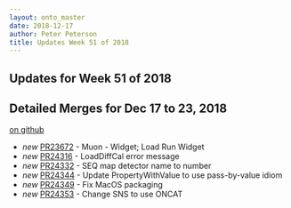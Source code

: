 ```yaml
---
layout: onto_master
date: 2018-12-17
author: Peter Peterson
title: Updates Week 51 of 2018
---
```

Updates for Week 51 of 2018
---------------------------

Detailed Merges for Dec 17 to 23, 2018
--------------------------------------
[on github](https://github.com/mantidproject/mantid/pulls?q=is%3Apr+merged%3A2018-12-18..2018-12-23)

* *new* [PR23672](https://github.com/mantidproject/mantid/pull/23672) - Muon - Widget; Load Run Widget
* *new* [PR24316](https://github.com/mantidproject/mantid/pull/24316) - LoadDiffCal error message
* *new* [PR24332](https://github.com/mantidproject/mantid/pull/24332) - SEQ map detector name to number
* *new* [PR24344](https://github.com/mantidproject/mantid/pull/24344) - Update PropertyWithValue to use pass-by-value idiom
* *new* [PR24349](https://github.com/mantidproject/mantid/pull/24349) - Fix MacOS packaging
* *new* [PR24353](https://github.com/mantidproject/mantid/pull/24353) - Change SNS to use ONCAT
